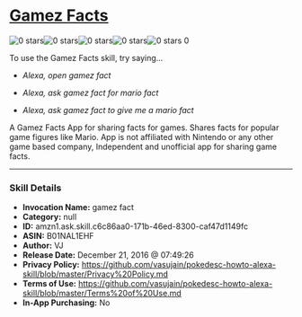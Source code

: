 # [Gamez Facts](http://alexa.amazon.com/#skills/amzn1.ask.skill.c6c86aa0-171b-46ed-8300-caf47d1149fc)
![0 stars](../../images/ic_star_border_black_18dp_1x.png)![0 stars](../../images/ic_star_border_black_18dp_1x.png)![0 stars](../../images/ic_star_border_black_18dp_1x.png)![0 stars](../../images/ic_star_border_black_18dp_1x.png)![0 stars](../../images/ic_star_border_black_18dp_1x.png) 0

To use the Gamez Facts skill, try saying...

* *Alexa, open gamez fact*

* *Alexa, ask gamez fact for mario fact*

* *Alexa, ask gamez fact to give me a mario fact*

A Gamez Facts App for sharing facts for games. Shares facts for popular game figures like Mario. App is not affiliated with Nintendo or any other game based company, Independent and unofficial app for sharing game facts.

***

### Skill Details

* **Invocation Name:** gamez fact
* **Category:** null
* **ID:** amzn1.ask.skill.c6c86aa0-171b-46ed-8300-caf47d1149fc
* **ASIN:** B01NAL1EHF
* **Author:** VJ
* **Release Date:** December 21, 2016 @ 07:49:26
* **Privacy Policy:** https://github.com/vasujain/pokedesc-howto-alexa-skill/blob/master/Privacy%20Policy.md
* **Terms of Use:** https://github.com/vasujain/pokedesc-howto-alexa-skill/blob/master/Terms%20of%20Use.md
* **In-App Purchasing:** No
